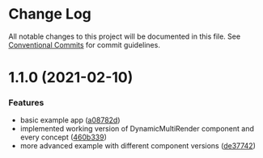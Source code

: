# Change Log

All notable changes to this project will be documented in this file.
See [Conventional Commits](https://conventionalcommits.org) for commit guidelines.

# 1.1.0 (2021-02-10)


### Features

* basic example app ([a08782d](https://github.com/scriptify/react-dynamic-multi-render/commit/a08782db855241c66bc3ebfbba99b0155bacff82))
* implemented working version of DynamicMultiRender component and every concept ([460b339](https://github.com/scriptify/react-dynamic-multi-render/commit/460b339eae8cdc72454da1810c278849c7fdd7a6))
* more advanced example with different component versions ([de37742](https://github.com/scriptify/react-dynamic-multi-render/commit/de377428e08da59572c1b8ce2cb7730a50c4ae88))
